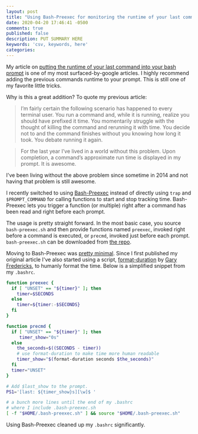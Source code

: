 ```yaml
---
layout: post
title: "Using Bash-Preexec for monitoring the runtime of your last command"
date: 2020-04-20 17:46:41 -0500
comments: true
published: false
description: PUT SUMMARY HERE 
keywords: 'csv, keywords, here'
categories: 
---
```


My article on [putting the runtime of your last command into your bash prompt](/blog/2015/05/03/put-the-last-commands-run-time-in-your-bash-prompt/) is one of my most surfaced-by-google articles.
I highly recommend adding the previous commands runtime to your prompt.
This is still one of my favorite little tricks.

Why is this a great addition? To quote my previous article:

> I’m fairly certain the following scenario has happened to every terminal user. You run a command and, while it is running, realize you should have prefixed it time. You momentarily struggle with the thought of killing the command and rerunning it with time. You decide not to and the command finishes without you knowing how long it took. You debate running it again.

> For the last year I’ve lived in a world without this problem. Upon completion, a command’s approximate run time is displayed in my prompt. It is awesome.

I've been living without the above problem since sometime in 2014 and not having that problem is still awesome.

I recently switched to using [Bash-Preexec](https://github.com/rcaloras/bash-preexec) instead of directly using `trap` and `$PROMPT_COMMAND` for calling functions to start and stop tracking time.
Bash-Preexec lets you trigger a function (or multiple) right after a command has been read and right before each prompt.

The usage is pretty straight forward.
In the most basic case, you source `bash-preexec.sh` and then provide functions named `preexec`, invoked right before a command is executed, or `precmd`, invoked just before each prompt.
`bash-preexec.sh` can be downloaded from [the repo](https://github.com/rcaloras/bash-preexec/).

Moving to Bash-Preexec was [pretty minimal](https://github.com/jakemcc/dotfiles/commit/46fc3dc9d4d7d0d73152c77b7383645af42b3d5d).
Since I first published my original article I've also started using a script, [format-duration](https://github.com/jakemcc/dotfiles/blob/9c8c0315f35b55df6cef7e21261e3dcbbfac86e1/home/.bin/format-duration#L3-L4) by [Gary Fredericks](https://twitter.com/gfredericks_), to humanly format the time.
Below is a simplified snippet from my `.bashrc`.

```bash
function preexec {
  if [ "UNSET" == "${timer}" ]; then
    timer=$SECONDS
  else 
    timer=${timer:-$SECONDS}
  fi 
}

function precmd {
  if [ "UNSET" == "${timer}" ]; then
     timer_show="0s"
  else 
    the_seconds=$((SECONDS - timer))
    # use format-duration to make time more human readable
    timer_show="$(format-duration seconds $the_seconds)" 
  fi
  timer="UNSET"
}

# Add $last_show to the prompt.
PS1='[last: ${timer_show}s][\w]$ '

# a bunch more lines until the end of my .bashrc
# where I include .bash-preexec.sh
[ -f "$HOME/.bash-preexec.sh" ] && source "$HOME/.bash-preexec.sh"
```

Using Bash-Preexec cleaned up my `.bashrc` significantly.
